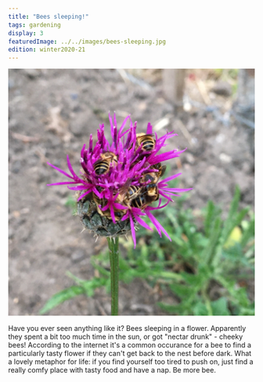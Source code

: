 ```yaml
---
title: "Bees sleeping!"
tags: gardening
display: 3
featuredImage: ../../images/bees-sleeping.jpg
edition: winter2020-21
---
```

![Bees sleeping](../../images/bees-sleeping.jpg)

Have you ever seen anything like it? Bees sleeping in a flower. Apparently they spent a bit too much time in the sun, or got "nectar drunk" - cheeky bees! According to the internet it's a common occurance for a bee to find a particularly tasty flower if they can't get back to the nest before dark. What a lovely metaphor for life: if you find yourself too tired to push on, just find a really comfy place with tasty food and have a nap. Be more bee. 